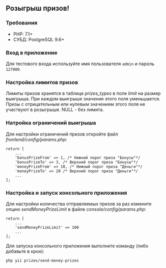 Розыгрыш призов!
---------------

### Требования
- PHP: 7.1+
- СУБД: PostgreSQL 9.6+

### Вход в приложение
Для тестового входа используйте имя пользователя `admin` и пароль `127000`.

### Настройка лимитов призов
Лимиты призов хранятся в таблице *prizes_types* в поле *limit* на размер выигрыша.
При каждом выигрыше значения этого поля уменьшается.
Призы с отрицательным или нулевым значением этого поля не участвуют в розыгрыше.
NULL - без лимита.

### Натройка ограничений выигрыша
Для настройки ограничений призов откройте файл *frontend/config/params.php*:
```
return [
    ...
    'bonusPrizeFrom' => 1, /* Нижний порог приза "Бонусы"*/
    'bonusPrizeTo' => 3, /* Верхний порог приза "Бонусы"*/
    'moneyPrizeFrom' => 10, /* Нижный порог приза "Деньги"*/
    'moneyPrizeTo' => 20 /* Верхний порог приза "Деньги"*/
    ...
];
```


### Настройка и запуск консольного приложения
Для настройки количества отправляемых призов за раз измените опцию *sendMoneyPrizeLimit* в файле *console/config/params.php*:
```
return [
    ...
    'sendMoneyPrizeLimit' => 100
    ...
];

```

Для запуска консольного приложения выполните команду (либо добавьте в крон):
```
php yii prizes/send-money-prizes
```
